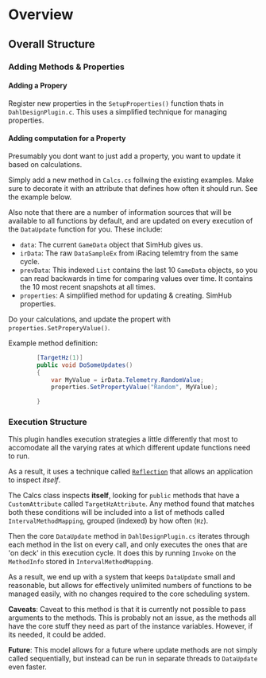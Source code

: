 # Overview

## Overall Structure

### Adding Methods & Properties

#### Adding a Propery

Register new properties in the `SetupProperties()` function thats in `DahlDesignPlugin.c`.  This uses a simplified technique for managing properties.

#### Adding computation for a Property

Presumably you dont want to just add a property, you want to update it based on calculations.

Simply add a new method in `Calcs.cs` follwing the existing examples.  Make sure to decorate it with an attribute that defines how often it should run.  See the example below.

Also note that there are a number of information sources that will be available to all functions by default, and are updated on every execution of the `DataUpdate` function for you.  These include:

* `data`: The current `GameData` object that SimHub gives us.
* `irData`: The raw `DataSampleEx` from iRacing telemtry from the same cycle.
* `prevData`: This indexed `List` contains the last 10 `GameData` objects, so you can read backwards in time for comparing values over time.  It contains the 10 most recent snapshots at all times.
* `properties`: A simplified method for updating & creating. SimHub properties.

Do your calculations, and update the propert with `properties.SetProperyValue()`.

Example method definition:

```c#
        [TargetHz(1)]
        public void DoSomeUpdates()
        {
            var MyValue = irData.Telemetry.RandomValue;
            properties.SetPropertyValue("Random", MyValue);

        }
```

### Execution Structure

This plugin handles execution strategies a little differently that most to accomodate all the varying rates at which different update functions need to run.

As a result, it uses a technique called [`Reflection`](https://en.wikipedia.org/wiki/Reflective_programming) that allows an application to inspect *itself*.

The Calcs class inspects **itself**, looking for `public` methods that have a `CustomAttribute` called `TargetHzAttribute`.  Any method found that matches both these conditions will be included into a list of methods called `IntervalMethodMapping`, grouped (indexed) by how often (`Hz`).

Then the core `DataUpdate` method in `DahlDesignPlugin.cs` iterates through each method in the list on every call, and only executes the ones that are 'on deck' in this execution cycle.  It does this by running `Invoke` on the `MethodInfo` stored in `IntervalMethodMapping`.

As a result, we end up with a system that keeps `DataUpdate` small and reasonable, but allows for effectively unlimited numbers of functions to be managed easily, with no changes required to the core scheduling system.

**Caveats**: Caveat to this method is that it is currently not possible to pass arguments to the methods.  This is probably not an issue, as the methods all have the core stuff they need as part of the instance variables.  However, if its needed, it could be added.

**Future**: This model allows for a future where update methods are not simply called sequentially, but instead can be run in separate threads to `DataUpdate` even faster.